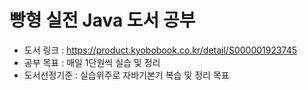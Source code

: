 # 빵형 실전 Java 도서 공부
- 도서 링크 : https://product.kyobobook.co.kr/detail/S000001923745
- 공부 목표 : 매일 1단원씩 실습 및 정리
- 도서선정기준 : 실습위주로 자바기본기 복습 및 정리 목표
